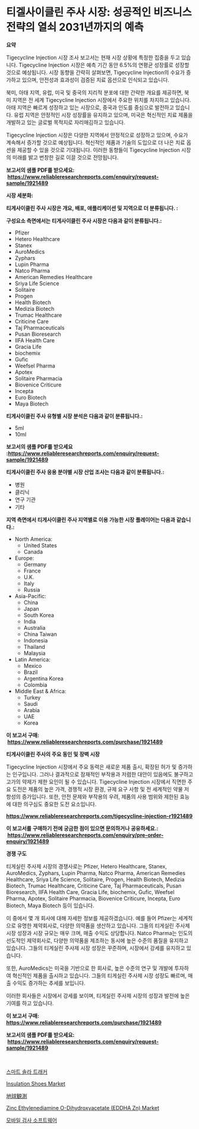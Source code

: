 <p><h1>티겔사이클린 주사 시장: 성공적인 비즈니스 전략의 열쇠 2031년까지의 예측</h1></p><p><strong>요약</strong></p>
<p><p>Tigecycline Injection 시장 조사 보고서는 현재 시장 상황에 특정한 집중을 두고 있습니다. Tigecycline Injection 시장은 예측 기간 동안 6.5%의 연평균 성장률로 성장할 것으로 예상됩니다. 시장 동향을 간략히 살펴보면, Tigecycline Injection의 수요가 증가하고 있으며, 안전성과 효과성이 검증된 치료 옵션으로 인식되고 있습니다.</p><p>북미, 아태 지역, 유럽, 미국 및 중국의 지리적 분포에 대한 간략한 개요를 제공하면, 북미 지역은 전 세계 Tigecycline Injection 시장에서 주요한 위치를 차지하고 있습니다. 아태 지역은 빠르게 성장하고 있는 시장으로, 중국과 인도를 중심으로 발전하고 있습니다. 유럽 지역은 안정적인 시장 성장률을 유지하고 있으며, 미국은 혁신적인 치료 제품을 개발하고 있는 글로벌 목적지로 자리매김하고 있습니다.</p><p>Tigecycline Injection 시장은 다양한 지역에서 안정적으로 성장하고 있으며, 수요가 계속해서 증가할 것으로 예상됩니다. 혁신적인 제품과 기술의 도입으로 더 나은 치료 옵션을 제공할 수 있을 것으로 기대됩니다. 이러한 동향들이 Tigecycline Injection 시장의 미래를 밝고 번창한 길로 이끌 것으로 전망됩니다.</p></p>
<p><strong>보고서의 샘플 PDF를 받으세요: &nbsp;<a href="https://www.reliableresearchreports.com/enquiry/request-sample/1921489">https://www.reliableresearchreports.com/enquiry/request-sample/1921489</a></strong></p>
<p><strong>시장 세분화:</strong></p>
<p><strong> 티게사이클린 주사 시장은 개요, 배포, 애플리케이션 및 지역으로 더 분류됩니다. :</strong></p>
<p><strong>구성요소 측면에서는 티게사이클린 주사 시장은 다음과 같이 분류됩니다.:</strong></p>
<p><ul><li>Pfizer</li><li>Hetero Healthcare</li><li>Stanex</li><li>AuroMedics</li><li>Zyphars</li><li>Lupin Pharma</li><li>Natco Pharma</li><li>American Remedies Healthcare</li><li>Sriya Life Science</li><li>Solitaire</li><li>Progen</li><li>Health Biotech</li><li>Medizia Biotech</li><li>Trumac Healthcare</li><li>Criticine Care</li><li>Taj Pharmaceuticals</li><li>Pusan Bioresearch</li><li>IIFA Health Care</li><li>Gracia Life</li><li>biochemix</li><li>Gufic</li><li>Weefsel Pharma</li><li>Apotex</li><li>Solitaire Pharmacia</li><li>Biovenice Criticure</li><li>Incepta</li><li>Euro Biotech</li><li>Maya Biotech</li></ul></p>
<p><strong> 티게사이클린 주사 유형별 시장 분석은 다음과 같이 분류됩니다.:</strong></p>
<p><ul><li>5ml</li><li>10ml</li></ul></p>
<p><strong>보고서의 샘플 PDF를 받으세요 :<a href="https://www.reliableresearchreports.com/enquiry/request-sample/1921489">https://www.reliableresearchreports.com/enquiry/request-sample/1921489</a></strong></p>
<p><strong> 티게사이클린 주사 응용 분야별 시장 산업 조사는 다음과 같이 분류됩니다.:</strong></p>
<p><ul><li>병원</li><li>클리닉</li><li>연구 기관</li><li>기타</li></ul></p>
<p><strong>지역 측면에서 티게사이클린 주사 지역별로 이용 가능한 시장 플레이어는 다음과 같습니다.:</strong></p>
<p><ul>
    <li>
        North America:
        <ul>
            <li>United States</li>
            <li>Canada</li>
        </ul>
    </li>
    <li>
        Europe:
        <ul>
            <li>Germany</li>
            <li>France</li>
            <li>U.K.</li>
            <li>Italy</li>
            <li>Russia</li>
        </ul>
    </li>
    <li>
        Asia-Pacific:
        <ul>
            <li>China</li>
            <li>Japan</li>
            <li>South Korea</li>
            <li>India</li>
            <li>Australia</li>
            <li>China Taiwan</li>
            <li>Indonesia</li>
            <li>Thailand</li>
            <li>Malaysia</li>
        </ul>
    </li>
    <li>
        Latin America:
        <ul>
            <li>Mexico</li>
            <li>Brazil</li>
            <li>Argentina Korea</li>
            <li>Colombia</li>
        </ul>
    </li>
    <li>
        Middle East & Africa:
        <ul>
            <li>Turkey</li>
            <li>Saudi</li>
            <li>Arabia</li>
            <li>UAE</li>
            <li>Korea</li>
        </ul>
    </li>
    </ul></p>
<p><strong>이 보고서 구매: &nbsp;<a href="https://www.reliableresearchreports.com/purchase/1921489">https://www.reliableresearchreports.com/purchase/1921489</a></strong></p>
<p><strong>티게사이클린 주사의 주요 동인 및 장벽 시장</strong></p>
<p><p>Tigecycline Injection 시장에서 주요 동력은 새로운 제품 출시, 확장된 허가 및 증가하는 인구입니다. 그러나 결과적으로 잠재적인 부작용과 저렴한 대안이 있음에도 불구하고 고가의 약제가 제한 요인이 될 수 있습니다. Tigecycline Injection 시장에서 직면한 주요 도전은 제품의 높은 가격, 경쟁적 시장 환경, 규제 요구 사항 및 전 세계적인 약물 저항성의 증가입니다. 또한, 안전 문제와 부작용의 우려, 제품의 사용 범위와 제한된 효능에 대한 의구심도 중요한 도전 요소입니다.</p></p>
<p><strong><a href="https://www.reliableresearchreports.com/tigecycline-injection-r1921489">https://www.reliableresearchreports.com/tigecycline-injection-r1921489</a></strong></p>
<p><strong>이 보고서를 구매하기 전에 궁금한 점이 있으면 문의하거나 공유하세요.: &nbsp;<a href="https://www.reliableresearchreports.com/enquiry/pre-order-enquiry/1921489">https://www.reliableresearchreports.com/enquiry/pre-order-enquiry/1921489</a></strong></p>
<p><strong>경쟁 구도</strong></p>
<p><p>티게실린 주사제 시장의 경쟁사로는 Pfizer, Hetero Healthcare, Stanex, AuroMedics, Zyphars, Lupin Pharma, Natco Pharma, American Remedies Healthcare, Sriya Life Science, Solitaire, Progen, Health Biotech, Medizia Biotech, Trumac Healthcare, Criticine Care, Taj Pharmaceuticals, Pusan Bioresearch, IIFA Health Care, Gracia Life, biochemix, Gufic, Weefsel Pharma, Apotex, Solitaire Pharmacia, Biovenice Criticure, Incepta, Euro Biotech, Maya Biotech 등이 있습니다.</p><p>이 중에서 몇 개 회사에 대해 자세한 정보를 제공하겠습니다. 예를 들어 Pfizer는 세계적으로 유명한 제약회사로, 다양한 의약품을 생산하고 있습니다. 그들의 티게실린 주사제 시장 성장과 시장 규모는 매우 크며, 매출 수익도 상당합니다. Natco Pharma는 인도의 선도적인 제약회사로, 다양한 의약품을 제조하는 동시에 높은 수준의 품질을 유지하고 있습니다. 그들의 티게실린 주사제 시장 성장은 꾸준하며, 시장에서 강세를 유지하고 있습니다.</p><p>또한, AuroMedics는 미국을 기반으로 한 회사로, 높은 수준의 연구 및 개발에 투자하여 혁신적인 제품을 출시하고 있습니다. 그들의 티게실린 주사제 시장 성장도 빠르며, 매출 수익도 증가하는 추세를 보입니다.</p><p>이러한 회사들은 시장에서 강세를 보이며, 티게실린 주사제 시장의 성장과 발전에 높은 기여를 하고 있습니다.</p></p>
<p><strong>이 보고서 구매: &nbsp; <a href="https://www.reliableresearchreports.com/purchase/1921489">https://www.reliableresearchreports.com/purchase/1921489</a></strong></p>
<p><strong>보고서의 샘플 PDF를 받으세요: &nbsp;<a href="https://www.reliableresearchreports.com/enquiry/request-sample/1921489">https://www.reliableresearchreports.com/enquiry/request-sample/1921489</a></strong><strong></strong></p>
<p>&nbsp;</p>
<p><p><a href="https://github.com/rcabello548/Market-Research-Report-List-1/blob/main/477479448780.md">스마트 솔라 트래커</a></p><p><a href="https://github.com/luckyshygirl/Market-Research-Report-List-4/blob/main/insulation-shoes-market.md">Insulation Shoes Market</a></p><p><a href="https://github.com/roulaayoub-saad/Market-Research-Report-List-1/blob/main/617796652948.md">地球観測</a></p><p><a href="https://issuu.com/reportprime-2/docs/zinc-ethylenediamine-o-dihydroxyacetate-eddha-zn-m">Zinc Ethylenediamine O-Dihydroxyacetate (EDDHA Zn) Market</a></p><p><a href="https://github.com/KellyLyncyh543964/Market-Research-Report-List-1/blob/main/285765048779.md">모바일 검사 소프트웨어</a></p></p>